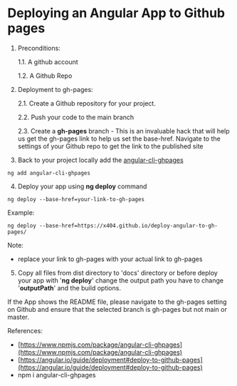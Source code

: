 # Deploying an Angular App to Github pages


1. Preconditions: 

    1.1. A github account

    1.2. A Github Repo

2. Deployment to gh-pages:
     
    2.1. Create a Github repository for your project.

    2.2. Push your code to the main branch

    2.3. Create a **gh-pages** branch - This is an invaluable hack that will help us get the gh-pages link to help us set the base-href. Navigate to the settings of your Github repo to get the link to the published site

    

3. Back to your project locally add the [angular-cli-ghpages](https://www.npmjs.com/package/angular-cli-ghpages)
```
ng add angular-cli-ghpages
```


4. Deploy your app using **ng deploy** command
```
ng deploy --base-href=your-link-to-gh-pages
```
    
Example:
```
ng deploy --base-href=https://x404.github.io/deploy-angular-to-gh-pages/
```

Note: 
- replace your link to gh-pages with your actual link to gh-pages

5. Copy all files from dist directory to 'docs' directory or before deploy your app with '**ng deploy**' change the output path you have to change '**outputPath**' and the build options.


If the App shows the README file, please navigate to the gh-pages setting on Github and ensure that the selected branch is gh-pages but not main or master.


References:
* [https://www.npmjs.com/package/angular-cli-ghpages](https://www.npmjs.com/package/angular-cli-ghpages)
* [https://angular.io/guide/deployment#deploy-to-github-pages](https://angular.io/guide/deployment#deploy-to-github-pages)
* npm i angular-cli-ghpages

